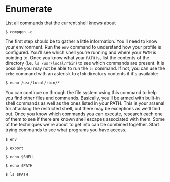 # Enumerate

List all commands that the current shell knows about

```
$ compgen -c
```

The first step should be to gather a little information. You'll need to know your environment. Run the `env` command to understand how your profile is configured. You'll see which shell you're running and where your `PATH` is pointing to. Once you know what your `PATH` is, list the contents of the directory (i.e. `ls /usr/local/rbin`) to see which commands are present. It is possible you may not be able to run the `ls` command. If not, you can use the `echo` command with an asterisk to `glob` directory contents if it's available:

```
$ echo /usr/local/rbin/*
```

You can continue on through the file system using this command to help you find other files and commands. Basically, you'll be armed with built-in shell commands as well as the ones listed in your PATH. This is your arsenal for attacking the restricted shell, but there may be exceptions as we'll find out. Once you know which commands you can execute, research each one of them to see if there are known shell escapes associated with them. Some of the techniques we're about to get into can be combined together. Start trying commands to see what programs you have access.

```
$ env

$ export

$ echo $SHELL

$ echo $PATH

$ ls $PATH
```
